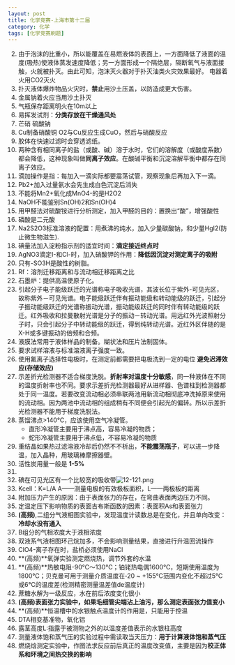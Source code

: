 ```yaml
---
layout: post
title: 化学竞赛-上海市第十二届
category: 化学
tags: [化学竞赛刷题]
---
```

2. 由于泡沫的比重小，所以能覆盖在易燃液体的表面上，一方面降低了液面的温度(吸热)使液体蒸发速度降低；另一方面形成一个隔绝层，隔断氧气与液面接触，火就被扑灭。由此可知，泡沫灭火器对于扑灭油类火灾效果最好。
电器着火用CO2灭火
9. 扑灭液体爆炸物品火灾时，**禁止**用沙土压盖，以防造成更大伤害。
12. 金属钠着火应当用沙土扑灭
14. 气瓶保存距离明火在10m以上
19. 易挥发试剂：**分类存放在干燥通风处**
28. 芒硝 硫酸钠
29. Cu制备硝酸铜 O2与Cu反应生成CuO，然后与硝酸反应
34. 胶体在快速过滤时会穿透滤纸。
38. 两种含有相同离子的盐（或酸、碱）溶于水时，它们的溶解度（或酸度系数）都会降低，这种现象叫做**同离子效应**。在酸碱平衡和沉淀溶解平衡中都存在同离子效应。
39. 滴加操作是指：每加入一滴实际都要震荡试管，观察现象后再加入下一滴。
40. Pb2+加入过量氨水会先生成白色沉淀后消失
41. 不能将Mn2+氧化成MnO4-的是H2O2
49. NaOH不能鉴别Sn(OH)2和Sn(OH)4
62. 用甲醛法对硫酸铵进行分析测定，加入甲醛的目的：置换出“酸”，增强酸性
63. 磷酸是二元酸
64. Na2S2O3标准溶液的配置：用煮沸的纯水，加入少量碳酸钠，和少量HgI2(防止微生物滋生).
66. 碘量法加入淀粉指示剂的适宜时间：**滴定接近终点时**
67. AgNO3滴定I-和Cl-时，加入硝酸钾的作用：**降低因沉淀对测定离子的吸附**
71. 只有-SO3H是酸性的树脂。
72. Rf：溶剂迁移距离和与流动相迁移距离之比
81. 石墨炉：提供高温使原子化。
84. 引起分子电子能级跃迁的光谱称电子吸收光谱，其波长位于紫外-可见光区，故称紫外－可见光谱。电子能级跃迁伴有振动能级和转动能级的跃迁，引起分子振动能级跃迁的光谱称振动光谱，振动能级跃迁的同时伴有转动能级的跃迁。红外吸收和拉曼散射光谱是分子的振动－转动光谱。用远红外光波照射分子时，只会引起分子中转动能级的跃迁，得到纯转动光谱。近红外区伴随的是X-H或多键振动的倍频和合频。
85. 液膜法常用于液体样品的制备。糊状法和压片法制固体。
86. 要求试样溶液与标准溶液离子强度一致。
87. 使用氟离子选择性电极时，在测定前都需要把电极洗到一定的电位 **避免迟滞效应(存储效应)**
90. 示差折光检测器不适合梯度洗脱。**折射率对温度十分敏感**，同一种液体在不同的温度折射率也不同。要求示差折光检测器最好从进样器、色谱柱到检测器都处于同一温度。若要改变流动相必须串联两池用新流动相彻底冲洗掉原来使用的流动相。因为两池中流动相的组成稍有不同便会引起光的偏转。所以示差折光检测器不能用于梯度洗脱法。
91. 蒸馏沸点>140℃，应该使用空气冷凝管。
	- 直形冷凝管主要用于沸点高，容易冷凝的物质；
	- 蛇形冷凝管主要用于沸点低，不容易冷凝的物质
93. 重结晶如果热过滤溶液冷却后仍然不不析出，**不能震荡瓶子**，可以进一步降温，加入晶种，用玻璃棒摩擦器壁。
94. 活性炭用量一般是 **1-5%**
95. 
121. 碘在可见光区有一个比较宽的吸收带![12-121.png](https://i.loli.net/2019/07/05/5d1f2fdeac6e616483.png)
124. Kcell：K=L/A A——测量电极的有效极板面积，L——两极板的距离
125. 附加压力产生的原因：由于表面张力的存在，在弯曲表面两边压力不同。
126. 定温定压下影响物质的表面吉布斯函数的因素：表面积As和表面张力
127. **(高频)**,二组分气液相图实验中，发现温度计读数总是在变化，并且单向改变：**冷却水没有通入**
128. B组分的气相浓度大于液相浓度
129. 双液系气液相图环己烷加多，不会影响测量结果，直接进行升温回流操作
132. ClO4-离子存在时，盐桥必须使用NaCl
134. **(高频)**氧弹实验测定燃烧热，调节外套的水温
135. **(高频)**热敏电阻-90℃〜130℃；铂铑热电偶1600℃，短期使用温度为1800℃；贝克曼可用于测量介质温度在‐20 ~ +155℃范围内变化不超过5℃或6℃的温度差(检测精密测量温差值de温度计)
139. 蔗糖水解为一级反应，水在前后浓度变化很小
141. **(高频)**表面张力实验中，如果毛细管尖端沾上油污，那么测定表面张力值**变小**
145. **(高频)**恒温槽中的水银触点温度计的作用是，只能用于控温
146. DTA相变基准物，氧化铝
147. 露茎高度L:指露于被测物之外的以温度差值表示的水银柱高度
149. 测量液体饱和蒸气压的实验过程中需读取当天压力：**用于计算液体饱和蒸气压**
150. 燃烧焓测定实验中，作图法求反应前后真正的温度改变值，主要是因为**校正体系和环境之间热交换的影响**
